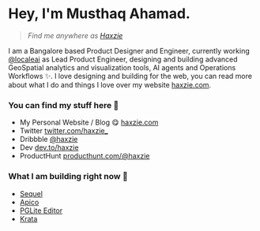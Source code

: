 # Hey, I'm Musthaq Ahamad.
> _Find me anywhere as [Haxzie](https://haxzie.com)_


I am a Bangalore based Product Designer and Engineer, currently working [@localeai](https://github.com/localeai) as Lead Product Engineer, designing and building advanced GeoSpatial analytics and visualization tools, AI agents and Operations Workflows :sparkles:. I love designing and building for the web, you can read more about what I do and things I love over my website [haxzie.com](https://haxzie.com).

### You can find my stuff here :leaves: 
- My Personal Website / Blog :yum: [haxzie.com](https://haxzie.com)
- Twitter [twitter.com/haxzie_](https://twitter.com/haxzie_)
- Dribbble [@haxzie](https://dribbble.com/haxzie)
- Dev [dev.to/haxzie](https://dev.to/haxzie)
- ProductHunt [producthunt.com/@haxzie](https://producthunt.com/@haxzie)

### What I am building right now :wrench: 
- [Sequel](https://sequel.sh)
- [Apico](https://apico.dev)
- [PGLite Editor](https://pgsql.sequel.sh)
- [Krata](https://krata.app)
